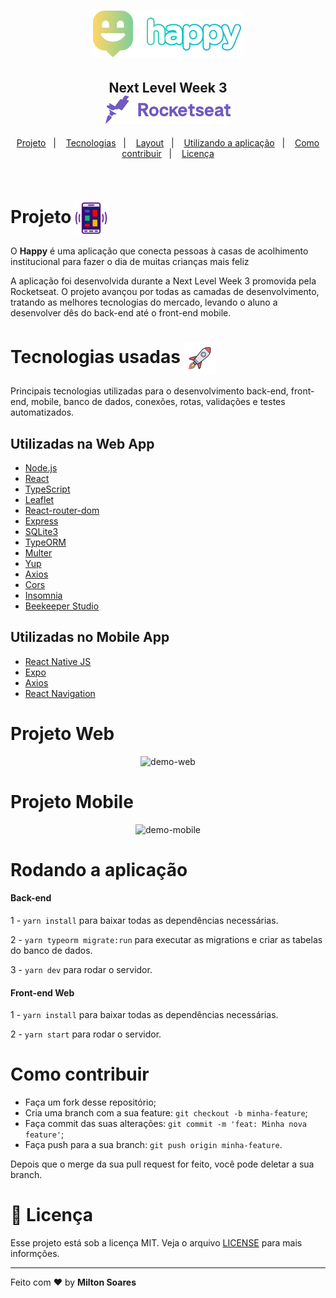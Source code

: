 <h1 align="center">
  <img alt="Happy App" src="./imagens/logo.png">
</h1>

<h2 align="center">
 Next Level Week 3<br>
  <img alt="foguete rocketseat" src="./imagens/rocketseat.svg" width="200px" href="http://rocketseat.com.br"> 
</h2>

<p align="center">
   <a href="#projeto--">Projeto</a>&nbsp;&nbsp;&nbsp;|&nbsp;&nbsp;&nbsp;
  <a href="#tecnologias-usadas-rocket">Tecnologias</a>&nbsp;&nbsp;&nbsp;|&nbsp;&nbsp;&nbsp;
  <a href="#layouts">Layout</a>&nbsp;&nbsp;&nbsp;|&nbsp;&nbsp;&nbsp;
  <a href="##rodando-a-aplicação">Utilizando a aplicação</a>&nbsp;&nbsp;&nbsp;|&nbsp;&nbsp;&nbsp;
  <a href="#como-contribuir">Como contribuir</a>&nbsp;&nbsp;&nbsp;|&nbsp;&nbsp;&nbsp;
  <a href="#memo-licença">Licença</a>
</p>

<br>

 # Projeto  <img alt="foguete rocketseat" src="./imagens/mobileicon.svg" width="50px" align="center"> 
 
<p>O <strong>Happy</strong> é uma aplicação que conecta pessoas à casas de acolhimento institucional para fazer o dia de muitas crianças mais feliz</p>
<p>A aplicação foi desenvolvida durante a Next Level Week 3 promovida pela Rocketseat. O projeto avançou por todas as camadas de desenvolvimento, tratando as melhores tecnologias do mercado, levando o aluno a desenvolver dês do back-end até o front-end mobile.</p>

# Tecnologias usadas <img alt="foguete rocketseat" src="./imagens/rocket.png" width="50px" align="center"> 
Principais tecnologias utilizadas para o desenvolvimento back-end, front-end, mobile, banco de dados, conexões, rotas, validações e testes automatizados.
## Utilizadas na Web App
- [Node.js](https://nodejs.org/en/)
- [React](https://reactjs.org)
- [TypeScript](https://www.typescriptlang.org/)
- [Leaflet](https://leafletjs.com/)
- [React-router-dom](https://reactrouter.com/web/guides/quick-start)
- [Express](https://expressjs.com/pt-br/)
- [SQLite3](https://www.sqlite.org/index.html)
- [TypeORM](https://typeorm.io/#/)
- [Multer](https://www.npmjs.com/package/multer)
- [Yup](https://github.com/jquense/yup)
- [Axios](https://www.npmjs.com/package/axios)
- [Cors](https://developer.mozilla.org/pt-BR/docs/Web/HTTP/Controle_Acesso_CORS)
- [Insomnia](https://insomnia.rest/)
- [Beekeeper Studio](https://www.beekeeperstudio.io/)

## Utilizadas no Mobile App
- [React Native JS](https://reactnative.dev/)
- [Expo](https://expo.io/)
- [Axios](https://www.npmjs.com/package/axios)
- [React Navigation](https://reactnavigation.org/)


# Projeto Web
<div align="center" >
  <img src="./imagens/Happy.gif" alt="demo-web" height="425">
</div>

# Projeto Mobile
<div align="center">
  <img src="./imagens/videoHappyMobile.gif" alt="demo-mobile" heigth="425">
</div>

# Rodando a aplicação 

#### Back-end
1 - `yarn install` para baixar todas as dependências necessárias.

2 - `yarn typeorm migrate:run` para executar as migrations e criar as tabelas do banco de dados.

3 - `yarn dev` para rodar o servidor.

#### Front-end Web
1 - `yarn install` para baixar todas as dependências necessárias.

2 - `yarn start` para rodar o servidor.

# Como contribuir 

- Faça um fork desse repositório;
- Cria uma branch com a sua feature: `git checkout -b minha-feature`;
- Faça commit das suas alterações: `git commit -m 'feat: Minha nova feature'`;
- Faça push para a sua branch: `git push origin minha-feature`.

Depois que o merge da sua pull request for feito, você pode deletar a sua branch.

# :memo: Licença 

Esse projeto está sob a licença MIT. Veja o arquivo [LICENSE](LICENSE.md) para mais informções.

---

Feito com ❤️ by **Milton Soares**